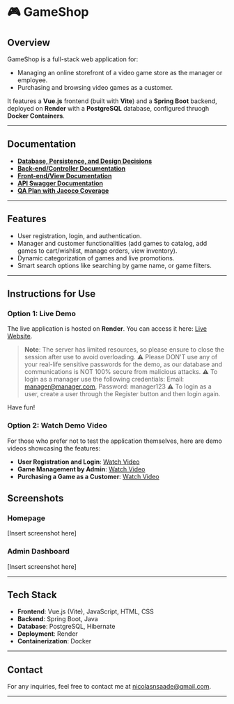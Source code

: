 # 🎮 GameShop

## **Overview**

GameShop is a full-stack web application for:
- Managing an online storefront of a video game store as the manager or employee.
- Purchasing and browsing video games as a customer.

It features a **Vue.js** frontend (built with **Vite**) and a **Spring Boot** backend, deployed on **Render** with a **PostgreSQL** database, configured thruogh **Docker Containers**.

---

## **Documentation**

- **[Database, Persistence, and Design Decisions](https://github.com/McGill-ECSE321-Fall2024/project-group-10/wiki/Deliverable-2:-Project-Report#iii2-api-docs-instructions)**
- **[Back-end/Controller Documentation](https://github.com/McGill-ECSE321-Fall2024/project-group-10/wiki/Deliverable-2:-Project-Report)**
- **[Front-end/View Documentation](https://github.com/McGill-ECSE321-Fall2024/project-group-10/wiki/Deliverable-3:-Project-Report)**
- **[API Swagger Documentation](https://github.com/McGill-ECSE321-Fall2024/project-group-10/wiki/Deliverable-2:-Project-Report#iii2-api-docs-instructions)**
- **[QA Plan with Jacoco Coverage](https://github.com/McGill-ECSE321-Fall2024/project-group-10/wiki/Deliverable-2:-Project-Report#iii2-api-docs-instructions)**

---

## **Features**

- User registration, login, and authentication.
- Manager and customer functionalities (add games to catalog, add games to cart/wishlist, manage orders, view inventory).
- Dynamic categorization of games and live promotions.
- Smart search options like searching by game name, or game filters.

---

## **Instructions for Use**

### **Option 1: Live Demo**
The live application is hosted on **Render**. You can access it here: [Live Website](https://game-shop-zabi.onrender.com).

> **Note**: The server has limited resources, so please ensure to close the session after use to avoid overloading.
> ⚠️ Please DON'T use any of your real-life sensitive passwords for the demo, as our database and communications is NOT 100% secure from malicious attacks.
> ⚠️ To login as a manager use the following credentials: Email: manager@manager.com, Password: manager123
> ⚠️ To login as a user, create a user through the Register button and then login again.

Have fun!

### **Option 2: Watch Demo Video**
For those who prefer not to test the application themselves, here are demo videos showcasing the features:
- **User Registration and Login**: [Watch Video](link-to-video)
- **Game Management by Admin**: [Watch Video](link-to-video)
- **Purchasing a Game as a Customer**: [Watch Video](link-to-video)

## **Screenshots**

### Homepage
[Insert screenshot here]

### Admin Dashboard
[Insert screenshot here]

---

## **Tech Stack**

- **Frontend**: Vue.js (Vite), JavaScript, HTML, CSS
- **Backend**: Spring Boot, Java
- **Database**: PostgreSQL, Hibernate
- **Deployment**: Render
- **Containerization**: Docker

---

## **Contact**
For any inquiries, feel free to contact me at [nicolasnsaade@gmail.com](mailto:nicolasnsaade@gmail.com).

---
